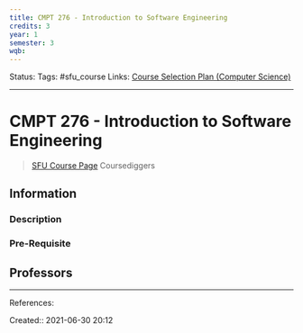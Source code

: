 ```yaml
---
title: CMPT 276 - Introduction to Software Engineering
credits: 3
year: 1
semester: 3
wqb: 
---
```

Status: 
Tags: #sfu_course
Links: [Course Selection Plan (Computer Science)](out/course-selection-plan-computer-science.md)
___
# CMPT 276 - Introduction to Software Engineering
> [SFU Course Page](http://www.sfu.ca/students/calendar/2021/summer/courses/cmpt/276.html)
> Coursediggers
## Information
### Description
### Pre-Requisite
## Professors

___
References:

Created:: 2021-06-30 20:12